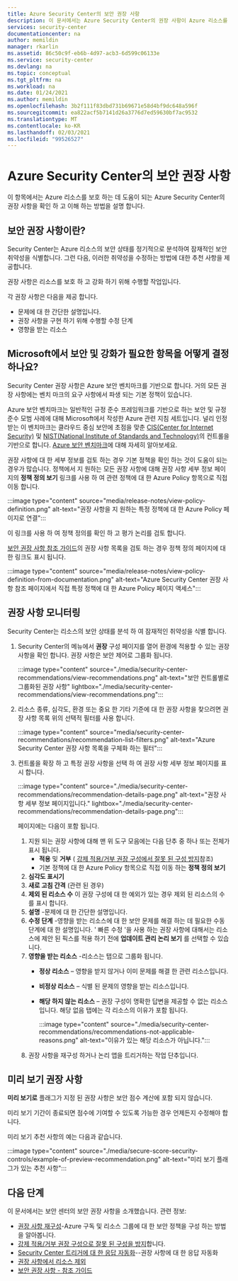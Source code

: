 ```yaml
---
title: Azure Security Center의 보안 권장 사항
description: 이 문서에서는 Azure Security Center의 권장 사항이 Azure 리소스를 보호하고 보안 정책을 준수하는 데 어떤 도움이 되는지 알아봅니다.
services: security-center
documentationcenter: na
author: memildin
manager: rkarlin
ms.assetid: 86c50c9f-eb6b-4d97-acb3-6d599c06133e
ms.service: security-center
ms.devlang: na
ms.topic: conceptual
ms.tgt_pltfrm: na
ms.workload: na
ms.date: 01/24/2021
ms.author: memildin
ms.openlocfilehash: 3b2f111f83dbd731b69671e58d4bf9dc648a596f
ms.sourcegitcommit: ea822acf5b7141d26a3776d7ed59630bf7ac9532
ms.translationtype: MT
ms.contentlocale: ko-KR
ms.lasthandoff: 02/03/2021
ms.locfileid: "99526527"
---
```

# <a name="security-recommendations-in-azure-security-center"></a>Azure Security Center의 보안 권장 사항 

이 항목에서는 Azure 리소스를 보호 하는 데 도움이 되는 Azure Security Center의 권장 사항을 확인 하 고 이해 하는 방법을 설명 합니다.


## <a name="what-are-security-recommendations"></a>보안 권장 사항이란?

Security Center는 Azure 리소스의 보안 상태를 정기적으로 분석하여 잠재적인 보안 취약성을 식별합니다. 그런 다음, 이러한 취약성을 수정하는 방법에 대한 추천 사항을 제공합니다.

권장 사항은 리소스를 보호 하 고 강화 하기 위해 수행할 작업입니다. 

각 권장 사항은 다음을 제공 합니다.

- 문제에 대 한 간단한 설명입니다.
- 권장 사항을 구현 하기 위해 수행할 수정 단계
- 영향을 받는 리소스

## <a name="how-does-microsoft-decide-what-needs-securing-and-hardening"></a>Microsoft에서 보안 및 강화가 필요한 항목을 어떻게 결정 하나요?

Security Center 권장 사항은 Azure 보안 벤치마크를 기반으로 합니다. 거의 모든 권장 사항에는 벤치 마크의 요구 사항에서 파생 되는 기본 정책이 있습니다.

Azure 보안 벤치마크는 일반적인 규정 준수 프레임워크를 기반으로 하는 보안 및 규정 준수 모범 사례에 대해 Microsoft에서 작성한 Azure 관련 지침 세트입니다. 널리 인정받는 이 벤치마크는 클라우드 중심 보안에 초점을 맞춘 [CIS(Center for Internet Security)](https://www.cisecurity.org/benchmark/azure/) 및 [NIST(National Institute of Standards and Technology)](https://www.nist.gov/)의 컨트롤을 기반으로 합니다. [Azure 보안 벤치마크](../security/benchmarks/introduction.md)에 대해 자세히 알아보세요.

권장 사항에 대 한 세부 정보를 검토 하는 경우 기본 정책을 확인 하는 것이 도움이 되는 경우가 많습니다. 정책에서 지 원하는 모든 권장 사항에 대해 권장 사항 세부 정보 페이지의 **정책 정의 보기** 링크를 사용 하 여 관련 정책에 대 한 Azure Policy 항목으로 직접 이동 합니다.

:::image type="content" source="media/release-notes/view-policy-definition.png" alt-text="권장 사항을 지 원하는 특정 정책에 대 한 Azure Policy 페이지로 연결":::

이 링크를 사용 하 여 정책 정의를 확인 하 고 평가 논리를 검토 합니다. 

[보안 권장 사항 참조 가이드](recommendations-reference.md)의 권장 사항 목록을 검토 하는 경우 정책 정의 페이지에 대 한 링크도 표시 됩니다.

:::image type="content" source="media/release-notes/view-policy-definition-from-documentation.png" alt-text="Azure Security Center 권장 사항 참조 페이지에서 직접 특정 정책에 대 한 Azure Policy 페이지 액세스":::

## <a name="monitor-recommendations"></a>권장 사항 모니터링 <a name="monitor-recommendations"></a>

Security Center는 리소스의 보안 상태를 분석 하 여 잠재적인 취약성을 식별 합니다. 

1. Security Center의 메뉴에서 **권장** 구성 페이지를 열어 환경에 적용할 수 있는 권장 사항을 확인 합니다. 권장 사항은 보안 제어로 그룹화 됩니다.

    :::image type="content" source="./media/security-center-recommendations/view-recommendations.png" alt-text="보안 컨트롤별로 그룹화된 권장 사항" lightbox="./media/security-center-recommendations/view-recommendations.png":::

1. 리소스 종류, 심각도, 환경 또는 중요 한 기타 기준에 대 한 권장 사항을 찾으려면 권장 사항 목록 위의 선택적 필터를 사용 합니다.

    :::image type="content" source="media/security-center-recommendations/recommendation-list-filters.png" alt-text="Azure Security Center 권장 사항 목록을 구체화 하는 필터":::

1. 컨트롤을 확장 하 고 특정 권장 사항을 선택 하 여 권장 사항 세부 정보 페이지를 표시 합니다.

    :::image type="content" source="./media/security-center-recommendations/recommendation-details-page.png" alt-text="권장 사항 세부 정보 페이지입니다." lightbox="./media/security-center-recommendations/recommendation-details-page.png":::

    페이지에는 다음이 포함 됩니다.

    1. 지원 되는 권장 사항에 대해 맨 위 도구 모음에는 다음 단추 중 하나 또는 전체가 표시 됩니다.
        - **적용** 및 **거부** ( [강제 적용/거부 권장 구성에서 잘못 된 구성 방지](prevent-misconfigurations.md)참조)
        - 기본 정책에 대 한 Azure Policy 항목으로 직접 이동 하는 **정책 정의 보기**
    1. **심각도 표시기**
    1. **새로 고침 간격** (관련 된 경우)
    1. **제외 된 리소스 수** 이 권장 구성에 대 한 예외가 있는 경우 제외 된 리소스의 수를 표시 합니다.
    1. **설명** -문제에 대 한 간단한 설명입니다.
    1. **수정 단계** -영향을 받는 리소스에 대 한 보안 문제를 해결 하는 데 필요한 수동 단계에 대 한 설명입니다. ' 빠른 수정 '을 사용 하는 권장 사항에 대해서는 리소스에 제안 된 픽스를 적용 하기 전에 **업데이트 관리 논리 보기** 를 선택할 수 있습니다. 
    1. **영향을 받는 리소스** -리소스는 탭으로 그룹화 됩니다.
        - **정상 리소스** – 영향을 받지 않거나 이미 문제를 해결 한 관련 리소스입니다.
        - **비정상 리소스** – 식별 된 문제의 영향을 받는 리소스입니다.
        - **해당 하지 않는 리소스** – 권장 구성이 명확한 답변을 제공할 수 없는 리소스입니다. 해당 없음 탭에는 각 리소스의 이유가 포함 됩니다. 

            :::image type="content" source="./media/security-center-recommendations/recommendations-not-applicable-reasons.png" alt-text="이유가 있는 해당 리소스가 아닙니다.":::
    1. 권장 사항을 재구성 하거나 논리 앱을 트리거하는 작업 단추입니다.

## <a name="preview-recommendations"></a>미리 보기 권장 사항

**미리 보기로** 플래그가 지정 된 권장 사항은 보안 점수 계산에 포함 되지 않습니다.

미리 보기 기간이 종료되면 점수에 기여할 수 있도록 가능한 경우 언제든지 수정해야 합니다.

미리 보기 추천 사항의 예는 다음과 같습니다.

:::image type="content" source="./media/secure-score-security-controls/example-of-preview-recommendation.png" alt-text="미리 보기 플래그가 있는 추천 사항":::
 
## <a name="next-steps"></a>다음 단계

이 문서에서는 보안 센터의 보안 권장 사항을 소개했습니다. 관련 정보:

- [권장 사항 재구성](security-center-remediate-recommendations.md)-Azure 구독 및 리소스 그룹에 대 한 보안 정책을 구성 하는 방법을 알아봅니다.
- [강제 적용/거부 권장 구성으로 잘못 된 구성을 방지](prevent-misconfigurations.md)합니다.
- [Security Center 트리거에 대 한 응답 자동화](workflow-automation.md)--권장 사항에 대 한 응답 자동화
- [권장 사항에서 리소스 제외](exempt-resource.md)
- [보안 권장 사항 - 참조 가이드](recommendations-reference.md)